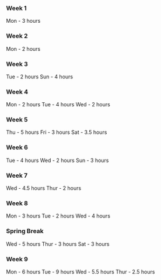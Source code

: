 ### Week 1
Mon - 3 hours


### Week 2
Mon - 2 hours


### Week 3

Tue - 2 hours
Sun - 4 hours

### Week 4
Mon - 2 hours
Tue - 4 hours
Wed - 2 hours

### Week 5
Thu - 5 hours
Fri - 3 hours
Sat - 3.5 hours

### Week 6
Tue - 4 hours
Wed - 2 hours
Sun - 3 hours

### Week 7
Wed - 4.5 hours
Thur - 2 hours

### Week 8
Mon - 3 hours
Tue - 2 hours
Wed - 4 hours

### Spring Break
Wed - 5 hours
Thur - 3 hours
Sat - 3 hours

### Week 9
Mon - 6 hours
Tue - 9 hours
Wed - 5.5 hours
Thur - 2.5 hours